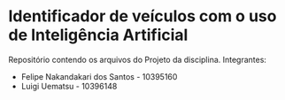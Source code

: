 # Identificador de veículos com o uso de Inteligência Artificial
Repositório contendo os arquivos do Projeto da disciplina.
Integrantes:
- Felipe Nakandakari dos Santos - 10395160
- Luigi Uematsu - 10396148

